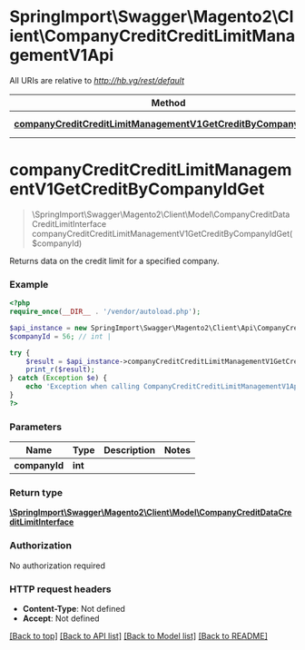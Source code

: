 # SpringImport\Swagger\Magento2\Client\CompanyCreditCreditLimitManagementV1Api

All URIs are relative to *http://hb.vg/rest/default*

Method | HTTP request | Description
------------- | ------------- | -------------
[**companyCreditCreditLimitManagementV1GetCreditByCompanyIdGet**](CompanyCreditCreditLimitManagementV1Api.md#companyCreditCreditLimitManagementV1GetCreditByCompanyIdGet) | **GET** /V1/companyCredits/company/{companyId} | 


# **companyCreditCreditLimitManagementV1GetCreditByCompanyIdGet**
> \SpringImport\Swagger\Magento2\Client\Model\CompanyCreditDataCreditLimitInterface companyCreditCreditLimitManagementV1GetCreditByCompanyIdGet($companyId)



Returns data on the credit limit for a specified company.

### Example
```php
<?php
require_once(__DIR__ . '/vendor/autoload.php');

$api_instance = new SpringImport\Swagger\Magento2\Client\Api\CompanyCreditCreditLimitManagementV1Api();
$companyId = 56; // int | 

try {
    $result = $api_instance->companyCreditCreditLimitManagementV1GetCreditByCompanyIdGet($companyId);
    print_r($result);
} catch (Exception $e) {
    echo 'Exception when calling CompanyCreditCreditLimitManagementV1Api->companyCreditCreditLimitManagementV1GetCreditByCompanyIdGet: ', $e->getMessage(), PHP_EOL;
}
?>
```

### Parameters

Name | Type | Description  | Notes
------------- | ------------- | ------------- | -------------
 **companyId** | **int**|  |

### Return type

[**\SpringImport\Swagger\Magento2\Client\Model\CompanyCreditDataCreditLimitInterface**](../Model/CompanyCreditDataCreditLimitInterface.md)

### Authorization

No authorization required

### HTTP request headers

 - **Content-Type**: Not defined
 - **Accept**: Not defined

[[Back to top]](#) [[Back to API list]](../../README.md#documentation-for-api-endpoints) [[Back to Model list]](../../README.md#documentation-for-models) [[Back to README]](../../README.md)

